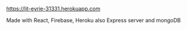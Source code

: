 https://lit-eyrie-31331.herokuapp.com

Made with React, Firebase, Heroku also Express server and mongoDB
